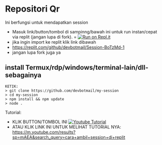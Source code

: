# Repositori Qr
Ini berfungsi untuk mendapatkan session

- Masuk link/button/tombol di sampinng/bawah ini untuk run instan/cepat via replit (jangan lupa di fork). =
[![Run on Repl.it](https://repl.it/badge/github/quiec/whatsAlfa)](https://replit.com/@devbotmail/Session-BoTzMd-1#.github/FUNDING.yml)
- jika ingin import ke replit klik  link dibawah
- https://replit.com/github/devbotmail/Session-BoTzMd-1
- jangan lupa fork juga ya

## install Termux/rdp/windows/terminal-lain/dll-sebagainya
```
KETIK:
> git clone https://github.com/devbotmail/my-session
> cd my-session
> npm install && npm update
> node .
```




Tutorial:
- KLIK BUTTON/TOMBOL INI [![Youtube Tutorial](https://youtube.com)](https://m.youtube.com/results?sp=mAEA&search_query=cara+ambil+session+di+replit)
- ATAU KLIK LINK INI UNTUK MELIHAT TUTORIAL NYA: https://m.youtube.com/results?sp=mAEA&search_query=cara+ambil+session+di+replit
